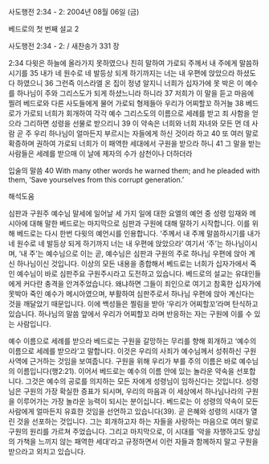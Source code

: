 사도행전 2:34 - 2: 
2004년 08월 06일 (금)

베드로의 첫 번째 설교 2



사도행전 2:34 - 2: / 새찬송가 331 장


2:34 다윗은 하늘에 올라가지 못하였으나 친히 말하여 가로되 주께서 내 주에게 말씀하시기를 
35 내가 네 원수로 네 발등상 되게 하기까지는 너는 내 우편에 앉았으라 하셨도다 하였으니 
36 그런즉 이스라엘 온 집이 정녕 알지니 너희가 십자가에 못 박은 이 예수를 하나님이 주와 그리스도가 되게 하셨느니라 하니라 
37 저희가 이 말을 듣고 마음에 찔려 베드로와 다른 사도들에게 물어 가로되 형제들아 우리가 어찌할꼬 하거늘 
38 베드로가 가로되 너희가 회개하여 각각 예수 그리스도의 이름으로 세례를 받고 죄 사함을 얻으라 그리하면 성령을 선물로 받으리니 
39 이 약속은 너희와 너희 자녀와 모든 먼 데 사람 곧 주 우리 하나님이 얼마든지 부르시는 자들에게 하신 것이라 하고 
40 또 여러 말로 확증하며 권하여 가로되 너희가 이 패역한 세대에서 구원을 받으라 하니 
41 그 말을 받는 사람들은 세례를 받으매 이 날에 제자의 수가 삼천이나 더하더라 

입술의 말씀 
40 With many other words he warned them; and he pleaded with them, ‘Save yourselves from this corrupt generation.’

해석도움





심판과 구원주 예수님 
말세에 일어날 세 가지 일에 대한 요엘의 예언 중 성령 임재와 메시아에 대해 말한 베드로는 마지막으로 심판과 구원에 대해 말하기 시작합니다. 이를 위해 베드로는 다시 한번 다윗의 예언시를 인용합니다. ‘주께서 내 주께 말씀하시기를 내가 네 원수로 네 발등상 되게 하기까지 너는 내 우편에 앉았으라’ 여기서 ‘주’는 하나님이시며, ‘내 주’는 예수님으로 이는 곧, 예수님은 심판과 구원의 주로 하나님 우편에 앉아 계신 하나님이신 것입니다. 이상의 모든 내용을 종합해서 베드로는 너희가 십자가에서 죽인 예수님이 바로 심판주요 구원주시라고 도전하고 있습니다. 베드로의 설교는 유대인들에게 커다란 충격을 안겨주었습니다. 왜냐하면 그들이 죄인으로 여기고 참혹한 십자가에 못박아 죽인 예수가 메시아였으며, 부활하여 심판주로서 하나님 우편에 앉아 계신다는 것을 깨달았기 때문입니다. 이에 백성들은 찔림을 받아 ‘우리가 어찌할꼬’라며 탄식하고 있습니다. 하나님의 말씀 앞에서 우리가 어찌할꼬 라며 반응하는 자는 구원에 이를 수 있는 사람입니다.   

예수 이름으로 세례를 받으라 
베드로는 구원을 갈망하는 무리를 향해 회개하고 ‘예수의 이름으로 세례를 받으라’고 말합니다. 이것은 우리의 사죄가 예수님께서 성취하신 구원사역에 근거하는 것임을 보여줍니다. 구원을 위해 우리가 부를 주의 이름은 바로 예수님의 이름입니다(행2:21). 이어서 베드로는 예수의 이름 안에 있는 놀라운 약속을 선포합니다. 그것은 예수의 공로를 의지하는 모든 자에게 성령님이 임하신다는 것입니다. 성령님은 구원의 가장 확실한 증표가 되시며, 우리의 마음과 이 세상에서 하나님나라의 구원을 이루어가는 가장 놀라운 능력이 되시는 분이십니다. 베드로는 이 성령의 약속이 모든 사람에게 얼마든지 유효한 것임을 선언하고 있습니다(39). 곧 은혜와 성령의 시대가 열린 것을 선포하는 것입니다. 그는 회개하고자 하는 자들을 사랑하는 마음으로 여러 말로 구원의 원리를 가르쳐 주었습니다. 그리고 마지막으로, 이 시대를 ‘악을 자행하고도 양심의 가책을 느끼지 않는 패역한 세대’라고 규정하면서 이런 자들과 함께하지 말고 구원을 받으라고 외치고 있습니다.